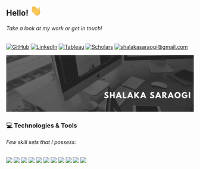## Hello! <img src="https://raw.githubusercontent.com/shalakasaraogi/shalakasaraogi/master/wave.gif" width="30px">

###### Take a look at my work or get in touch! 

<p>
     <a href="https://github.com/shalakasaraogi"><img src="https://img.shields.io/badge/GitHub--_.svg?style=social&logo=github" alt="GitHub"></a>
     <a href="https://www.linkedin.com/in/shalaka-saraogi"><img src="https://img.shields.io/badge/LinkedIn--_.svg?style=social&logo=linkedin" alt="LinkedIn"></a>
     <a href="https://public.tableau.com/profile/vizze.ss"><img src="https://img.shields.io/badge/Tableau Public--_.svg?style=social&logo=tableau" alt= "Tableau"></a>   
     <a href="#" target="_blank"> <img src="https://img.shields.io/badge/Scholar--_.svg?style=social&logo=google-scholar" alt="Scholars"></a>
     <a href="mailto:shalakasaraogi@gmail.com"><img src="https://img.shields.io/badge/Gmail--_.svg?style=social&logo=gmail" title="shalakasaraogi@gmail.com"></a>
</p>

![Header](https://raw.githubusercontent.com/shalakasaraogi/shalakasaraogi/master/header.jpg "Header")

### :computer: Technologies & Tools  

###### Few skill sets that I possess:  

![](https://img.shields.io/badge/Code-Python-informational?style=flat&logo=python&logoColor=white&color=5ea4e7)
![](https://img.shields.io/badge/Code-R-informational?style=flat&logo=RStudio&logoColor=white&color=5ea4e7)
![](https://img.shields.io/badge/Code&nbsp;|&nbsp;Database-MS&nbsp;SQL-informational?style=flat&logo=Mysql&logoColor=white&color=5ea4e7)
![](https://img.shields.io/badge/Code-MATLAB-informational?style=flat&logo=MathWorks&logoColor=white&color=5ea4e7)
![](https://img.shields.io/badge/Editor-IntelliJ_IDEA-informational?style=flat&logo=intellij-idea&logoColor=white&color=5ea4e7)
![](https://img.shields.io/badge/Visualization&nbsp;Tools-Tableau-informational?style=flat&logo=Tableau&logoColor=white&color=5ea4e7)
![](https://img.shields.io/badge/Tools-Jupyter&nbsp;Notebook-informational?style=flat&logo=Jupyter&logoColor=white&color=5ea4e7)
![](https://img.shields.io/badge/Tools-RStudio-informational?style=flat&logo=RStudio&logoColor=white&color=5ea4e7)
![](https://img.shields.io/badge/Tools-GitHub-informational?style=flat&logo=GitHub&logoColor=white&color=5ea4e7)
![](https://img.shields.io/badge/Tools-MS&nbsp;SQL&nbsp;Server&nbsp;Managemant&nbsp;Studio-informational?style=flat&logo=Mysql&logoColor=white&color=5ea4e7)
![](https://img.shields.io/badge/Tools-MS&nbsp;Office&nbsp;Suite-informational?style=flat&logo=Microsoft&logoColor=white&color=5ea4e7)

<!--
**shalakasaraogi/shalakasaraogi** is a ✨ _special_ ✨ repository because its `README.md` (this file) appears on your GitHub profile.

Here are some ideas to get you started:

- 🔭 I’m currently working on ...
- 🌱 I’m currently learning ...
- 👯 I’m looking to collaborate on ...
- 🤔 I’m looking for help with ...
- 💬 Ask me about ...
- 📫 How to reach me: ...
- 😄 Pronouns: ...
- ⚡ Fun fact: ...
-->
